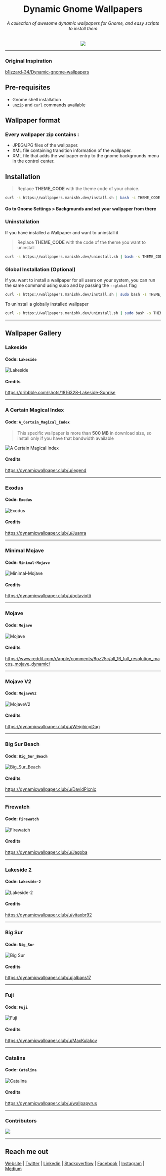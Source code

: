 
<h1 align="center">Dynamic Gnome Wallpapers</h1>
<h6 align="center">A collection of awesome dynamic wallpapers for Gnome, and easy scripts to install them</h6>
<p align="center">
<img src="https://user-images.githubusercontent.com/54291836/130308064-3b82d8c5-2ccf-4351-ae35-6b197daee3f1.gif">
</p>


---

### Original Inspiration
[b1izzard-34/Dynamic-gnome-wallpapers](https://github.com/b1izzard-34/Dynamic-gnome-wallpapers)

## Pre-requisites
- Gnome shell installation
- `unzip` and `curl` commands available

## Wallpaper format
### Every wallpaper zip contains :
- JPEG/JPG files of the wallpaper.
- XML file containing transition information of the wallpaper.
- XML file that adds the wallpaper entry to the gnome backgrounds menu in the control center.

## Installation

> Replace **THEME_CODE** with the theme code of your choice.

```bash
curl -s https://wallpapers.manishk.dev/install.sh | bash -s THEME_CODE
```

#### Go to Gnome Settings > Backgrounds and set your wallpaper from there

### Uninstallation
If you have installed a Wallpaper and want to uninstall it

> Replace **THEME_CODE** with the code of the theme you want to uninstall

```bash
curl -s https://wallpapers.manishk.dev/uninstall.sh | bash -s THEME_CODE
```

### Global Installation (Optional)
If you want to install a wallpaper for all users on your system, you can run the same command using sudo and by passing the `--global` flag

```bash
curl -s https://wallpapers.manishk.dev/install.sh | sudo bash -s THEME_CODE --global
```

To uninstall a globally installed wallpaper

```bash
curl -s https://wallpapers.manishk.dev/uninstall.sh | sudo bash -s THEME_CODE --global
```
---
## Wallpaper Gallery

### Lakeside

#### **Code**: `Lakeside`

![Lakeside](https://user-images.githubusercontent.com/54291836/126888360-48c90397-49fb-44ed-af52-f793178e1f63.gif)

#### Credits

https://dribbble.com/shots/1816328-Lakeside-Sunrise

---

### A Certain Magical Index

#### **Code**: `A_Certain_Magical_Index`

> This specific wallpaper is more than **500 MB** in download size, so install only if you have that bandwidth available

![A Certain Magical Index](https://user-images.githubusercontent.com/54291836/126893468-8ac4590e-ceea-40a2-a938-3e4db0f6ddf9.gif)

#### Credits

https://dynamicwallpaper.club/u/legend

---

### Exodus

#### **Code**: `Exodus`

![Exodus](https://user-images.githubusercontent.com/54291836/126888357-3dfde85b-b371-4d41-9695-d569c1424a48.gif)

#### Credits
https://dynamicwallpaper.club/u/Juanra

---
### Minimal Mojave

#### **Code**: `Minimal-Mojave`

![Minimal-Mojave](https://user-images.githubusercontent.com/54291836/126888359-de35b414-cc69-494b-8065-487de5f22924.gif)

#### Credits
https://dynamicwallpaper.club/u/octaviotti

---

### Mojave

#### **Code**: `Mojave`

![Mojave](https://user-images.githubusercontent.com/54291836/126888358-ac91b4f6-0685-4fd3-8928-db4eebc75434.gif)

#### Credits

https://www.reddit.com/r/apple/comments/8oz25c/all_16_full_resolution_macos_mojave_dynamic/

---

### Mojave V2

#### **Code**: `MojaveV2`

![MojaveV2](https://user-images.githubusercontent.com/54291836/126888353-e1eec7c1-f5c0-48cf-b4dd-c987e11b9b69.gif)

#### Credits

https://dynamicwallpaper.club/u/WeighingDog

---

### Big Sur Beach

#### **Code**: `Big_Sur_Beach`

![Big_Sur_Beach](https://user-images.githubusercontent.com/54291836/126888350-d954464c-5838-40d6-a585-5c622f1e22c8.gif)

#### Credits

https://dynamicwallpaper.club/u/DavidPicnic

---

### Firewatch
#### **Code**: `Firewatch`

![Firewatch](https://user-images.githubusercontent.com/54291836/126888351-023dbd48-7a49-442b-b909-91f995ed749e.gif)

#### Credits

https://dynamicwallpaper.club/u/Jagoba

---

### Lakeside 2

#### **Code**: `Lakeside-2`

![Lakeside-2](https://user-images.githubusercontent.com/54291836/126888345-10183721-0984-40c3-82bf-20c147897c6c.gif)

#### Credits
https://dynamicwallpaper.club/u/vitaobr92

---

### Big Sur

#### **Code**: `Big_Sur`

![Big Sur](https://user-images.githubusercontent.com/54291836/127216821-83a15fe9-ebf3-4e8a-ae98-49dc9f4b792b.gif)

#### Credits

https://dynamicwallpaper.club/u/jalbans17

---

### Fuji

#### **Code**: `Fuji`

![Fuji](https://user-images.githubusercontent.com/54291836/127258707-7895e748-ddc8-4e06-8767-df7609e834bd.gif)

#### Credits

https://dynamicwallpaper.club/u/MaxKulakov

---
### Catalina

#### **Code**: `Catalina`
![Catalina](https://user-images.githubusercontent.com/54291836/130307589-cfae49ee-8199-4da1-a505-4a3947ef0663.gif)

#### Credits
https://dynamicwallpaper.club/u/wallpapyrus

---

### Contributors

<a href = "https://github.com/manishprivet/dynamic-gnome-wallpapers/graphs/contributors">
  <img src = "https://contrib.rocks/image?repo=manishprivet/dynamic-gnome-wallpapers"/>
</a>

---
## Reach me out

<a href="https://manishk.dev" target="blank">Website</a> |  <a href="https://twitter.com/manishprivet" target="blank">Twitter</a> |  <a href="https://linkedin.com/in/manishprivet" target="blank">Linkedin</a> |  <a href="https://stackoverflow.com/users/manishprivet" target="blank">Stackoverflow</a> |  <a href="https://fb.com/manishprivet" target="blank">Facebook</a> |  <a href="https://instagram.com/manishprivet" target="blank">Instagram</a> |  <a href="https://medium.com/@manishprivet" target="blank">Medium</a>
